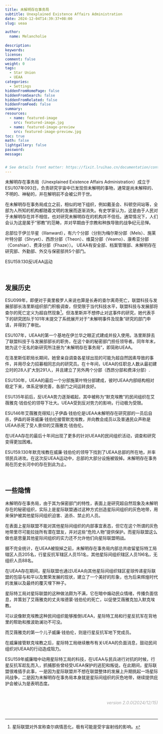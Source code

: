 ```yaml
---
title: 未解明存在事务局
subtitle: Unexplained Existence Affairs Administration
date: 2024-12-04T14:39:37+08:00
slug: ueaa

author:
  name: Melancholie
  
description:
keywords:
license:
comment: false
weight: 0
tags:
  - Star Union
  - UEAA
categories:
  - Settings
hiddenFromHomePage: false
hiddenFromSearch: false
hiddenFromRelated: false
hiddenFromFeed: false
summary:
resources:
  - name: featured-image
    src: featured-image.jpg
  - name: featured-image-preview
    src: featured-image-preview.jpg
toc: true
math: false
lightgallery: false
password:
message:


# See details front matter: https://fixit.lruihao.cn/documentation/content-management/introduction/#front-matter
---
```


<!--more-->

未解明存在事务局（Unexplained Existence Affairs Administration）成立于ESU107年093日，负责研究宇宙中已发现但未解明的事物，通常是尚未解释的、不明的、神秘的，并在解明前不会被公开于世。

在未解明存在事务局成立之前，相似的地下组织，例如戴圣会、科顿空间站等，全部为人所知的机构都随着文明的发展而逐渐消失。有史学家认为，这是由于人民对于未解明存在并不相信，也对研究未解明存在的机构并不信任。通常情况下，人们会认为这是属于“邪教”的范畴，并对早期由于宗教和种族导致的战争纪元忌惮。

总部位于伊兰华星（Illanward），有六个分部（分别为梅尔斯分部（Mels）、施莱叶特分部（Shryet）、西昂分部（Theon）、维莫分部（Veamo）、康希亚分部（Conshiar）、费泽分部（Fhaze））。
UEAA有安全部、档案管理部、未解明存在研究部、外勤部、外交与保密部共5个部门。

ESU159.130反UEAA运动

<br/>

## 发展历史

ESU099年，即便对于奥里极罗人来说也算是长寿的查尔离奇死亡，联盟科技与发展部部长洛里斯组织部门积极调查，但受限于当代科技水平，联盟科技与发展部将查尔的死亡定义为超自然现象[^查尔的死亡]。但洛里斯并不想停止对这事件的研究，她代表手下的研究团队于101年末提交了系统展开对于“未解明事件及现象”研究的部门申请，并得到了审批。

ESU107年，UEAA的第一个基地在伊兰华之眼正式建成并投入使用。洛里斯辞去了联盟科技于与发展部部长的职务，在这个新的秘密部门担任领导者。同年年末，她为这个无名的新研究所注册为“未解明存在事务局”，即简称UEAA。

在洛里斯任职局长期间，她曾亲自调查各星球出现的可能为超自然因素导致的事件，并用尽全力招募相同志向的研究员。在十年间，UEAA的任职总人数从最初建立时的28人扩大到291人，并且建立了另外两个分部（西昂分部和费泽分部）.

ESU130年，UEAA的最后一个分部施莱叶特分部建成，彼时UEAA内部结构相对稳定下来，体系足够完善，各部门之间运转良好。

ESU135年前后，反UEAA势力逐渐崛起，其中被称为“默克埃教”的民间组织在艾薇雅克·钱伯伦的领导下壮大。UEAA受到反对势力的影响，行动极为受限。

ESU146年艾薇雅克得知儿子伊森·钱伯伦是UEAA未解明存在研究部的一员后自杀，伊森的哥哥威廉·钱伯伦接管默克埃教，并向教会成员以及普通民众声称是UEAA杀死了受人景仰的艾薇雅克·钱伯伦。

在UEAA存在的最后十年间出现了更多的针对UEAA的民间组织活动，调查和研究变得更加困难。

ESU159.130年默克埃教在威廉·钱伯伦的领导下找到了UEAA总部的所在地，并率领民兵进攻。在这次反UEAA运动中，总部的大部分设施被毁掉。未解明存在事务局在历史长河中的存在到此为止。

<br/>

## 一些隐情

未解明存在事务局，由于其为保密部门的特性，表面上是研究超自然现象及未解明存在的秘密组织，实际上是星际联盟通过这种方式创造星际间组织的灰色地带，用来保护被其他星际间组织迫害、追杀、禁止的人员。

在表面上星际联盟不能对其他星际间组织的内部事宜表态，但它在这个所谓的灰色地带里尽可能拉拢所有潜在盟友，并对这些“危险人物”提供保护。而星际联盟这么做也是思量其他星际间组织的实力还不允许他们向星际联盟明战。

据不完全统计，在UEAA被毁掉之前，未解明存在事务局内部总共收留星际特工局辖区人员205名，行星反抗军辖区人员151名，其他星际间组织辖区人员196名，无组织人员88名。

在UEAA存在期间，星际联盟也通过UEAA向其他星际间组织辖区星球传递星际联盟的包容与和平以及繁荣发展的现状，建立了一个美好的形象，也为后来辉煌时代的发展以及最终的覆灭埋下种子。

星际特工局对星际联盟的这种做法颇为不满，它在暗中煽动民众情绪，传播负面信息，并策划了艾薇雅克的丈夫埃德蒙·钱伯伦的死亡，以促使艾薇雅克加入默克埃教。

可以说像默克埃教这种民间组织能够推倒UEAA，星际特工局和行星反抗军在背地里的帮助和推波助澜功不可没。

而艾薇雅克的第一个儿子威廉·钱伯伦，则是行星反抗军地下党成员。

在威廉接管默克埃教之后，星际特工局继续散布有关UEAA的负面消息，鼓动民间组织对UEAA的行动造成阻力。

ESU159年威廉暗中动用星际特工局的科技，在UEAA与民兵进行对抗的时候，行星反抗军趁乱而入，抓捕那些曾经受UEAA保护的逃犯和叛徒。在此期间，星际联盟很难插手此事，一是因为星际联盟并不想在联盟整体的发展上升期挑起一场星际间战争，二是因为未解明存在事务局本身就是星际间组织的灰色地带，继续提供庇护会被认为是表明态度。

<br/>

<div style="text-align:right;">
<font color=#A9A9A9> 

*version 2.0.0(2024/12/15)* 

</font>
</div>

<br/>

[^查尔的死亡]: 星际联盟对外宣称查尔病情恶化，极有可能是受宇宙射线的影响。